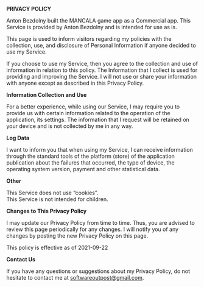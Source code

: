 **PRIVACY POLICY**

Anton Bezdolny built the MANCALA game app as a Commercial app. This Service is provided by Anton Bezdolny and is intended for use as is.

This page is used to inform visitors regarding my policies with the collection, use, and disclosure of Personal Information if anyone decided to use my Service.

If you choose to use my Service, then you agree to the collection and use of information in relation to this policy. The Information that I collect is used for providing and improving the Service. I will not use or share your information with anyone except as described in this Privacy Policy.

**Information Collection and Use**

For a better experience, while using our Service, I may require you to provide us with certain information related to the operation of the application, its settings. The information that I request will be retained on your device and is not collected by me in any way.

**Log Data**

I want to inform you that when using my Service, I can receive information through the standard tools of the platform (store) of the application publication about the failures that occurred, the type of device, the operating system version, payment and other statistical data.

**Other**

This Service does not use “cookies”.  
This Service is not intended for children.

**Changes to This Privacy Policy**

I may update our Privacy Policy from time to time. Thus, you are advised to review this page periodically for any changes. I will notify you of any changes by posting the new Privacy Policy on this page.

This policy is effective as of 2021-09-22

**Contact Us**

If you have any questions or suggestions about my Privacy Policy, do not hesitate to contact me at softwareoutpost@gmail.com.
